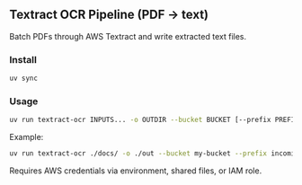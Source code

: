 ## Textract OCR Pipeline (PDF → text)

Batch PDFs through AWS Textract and write extracted text files.

### Install

```bash
uv sync
```

### Usage

```bash
uv run textract-ocr INPUTS... -o OUTDIR --bucket BUCKET [--prefix PREFIX] [--region REGION] [-j JOBS] [--no-recursive] [--poll-seconds SEC] [--timeout-seconds SEC] [--keep-uploaded]
```

Example:

```bash
uv run textract-ocr ./docs/ -o ./out --bucket my-bucket --prefix incoming/ocr --region us-east-1 -j 8
```

Requires AWS credentials via environment, shared files, or IAM role.


